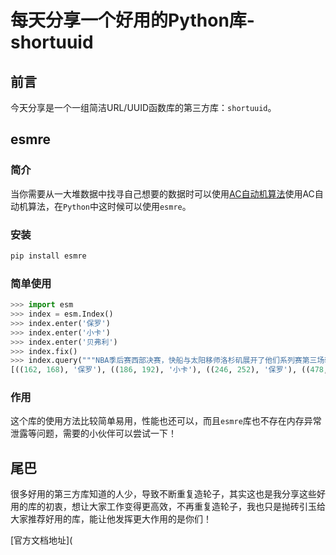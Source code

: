 # 每天分享一个好用的Python库-shortuuid


## 前言

今天分享是一个一组简洁URL/UUID函数库的第三方库：`shortuuid`。

## esmre

### 简介

当你需要从一大堆数据中找寻自己想要的数据时可以使用[AC自动机算法](https://zh.wikipedia.org/wiki/AC%E8%87%AA%E5%8A%A8%E6%9C%BA%E7%AE%97%E6%B3%95)使用AC自动机算法，在`Python`中这时候可以使用`esmre`。

### 安装

```python
pip install esmre
```

### 简单使用

```python
>>> import esm
>>> index = esm.Index()
>>> index.enter('保罗')
>>> index.enter('小卡')
>>> index.enter('贝弗利')
>>> index.fix()
>>> index.query("""NBA季后赛西部决赛，快船与太阳移师洛杉矶展开了他们系列赛第三场较量，上一场太阳凭借艾顿的空接绝杀惊险胜出，此役保罗火线复出，而小卡则继续缺阵。首节开局两队势均力敌，但保罗和布克单节一分未得的拉胯表现让太阳陷入困境，快船趁机在节末打出一波9-2稍稍拉开比分，次节快船替补球员得分乏术，太阳抓住机会打出14-4的攻击波反超比分，布克和保罗先后找回手感，纵使乔治重新登场后状态火热，太阳也依旧带着2分的优势结束上半场。下半场太阳的进攻突然断电，快船则在曼恩和乔治的引领下打出一波21-3的攻击狂潮彻底掌控场上局势，末节快船在领先到18分后略有放松，太阳一波12-0看到了翻盘的希望，关键时刻雷吉和贝弗利接管比赛，正是他们出色的发挥为球队锁定胜局，最终快船主场106-92击败太阳，将总比分扳成1-2。""")
[((162, 168), '保罗'), ((186, 192), '小卡'), ((246, 252), '保罗'), ((478, 484), '保罗'), ((846, 855), '贝弗利')]

```




### 作用

这个库的使用方法比较简单易用，性能也还可以，而且`esmre`库也不存在内存异常泄露等问题，需要的小伙伴可以尝试一下！

## 尾巴

很多好用的第三方库知道的人少，导致不断重复造轮子，其实这也是我分享这些好用的库的初衷，想让大家工作变得更高效，不再重复造轮子，我也只是抛砖引玉给大家推荐好用的库，能让他发挥更大作用的是你们！

[官方文档地址](

